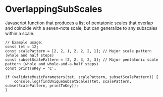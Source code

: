 # OverlappingSubScales
Javascript function that produces a list of pentatonic scales that overlap and coincide with a seven-note scale, but can generalize to any subscales within a scale.

```
// Example usage:
const tet = 12;
const scalePattern = [2, 2, 1, 2, 2, 2, 1]; // Major scale pattern (whole and half steps)
const subsetScalePattern = [2, 2, 3, 2, 3]; // Major pentatonic scale pattern (whole and whole-and-a-half steps)
const printToKey = 'C';

if (validateMusicParameters(tet, scalePattern, subsetScalePattern)) {
	console.log(findUniqueSubsetScales(tet, scalePattern, subsetScalePattern, printToKey));
}
```

